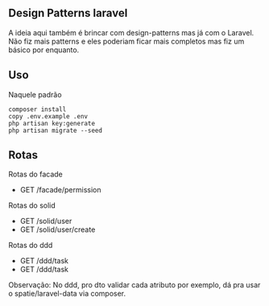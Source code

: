 ## Design Patterns laravel
A ideia aqui também é brincar com design-patterns mas já com o Laravel. Não fiz mais patterns e eles poderiam ficar mais completos mas fiz um básico por enquanto.

## Uso
Naquele padrão
````
composer install
copy .env.example .env
php artisan key:generate
php artisan migrate --seed
````
## Rotas
Rotas do facade
- GET /facade/permission

Rotas do solid
- GET /solid/user
- GET /solid/user/create

Rotas do ddd
- GET /ddd/task
- GET /ddd/task

Observação:
No ddd, pro dto validar cada atributo por exemplo, dá pra usar o spatie/laravel-data via composer.
